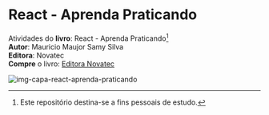 # React - Aprenda Praticando
 Atividades do **livro**: React - Aprenda Praticando[^*]   
**Autor**: Mauricio Maujor Samy Silva  
**Editora**: Novatec  
**Compre** o livro: [Editora Novatec](https://novatec.com.br/)  

![img-capa-react-aprenda-praticando](https://github.com/danielmccastro/react-aprenda-praticando/assets/120190089/1a8d42d1-c631-45a5-95cd-d81e8616a7f4)

[^*]: Este repositório destina-se a fins pessoais de estudo.
